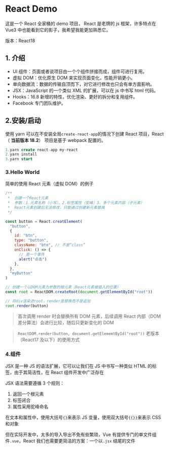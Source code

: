 # React Demo

这是一个 React 全家桶的 demo 项目， React 是老牌的 js 框架，许多特点在 Vue3 中也能看到它的影子，我希望我能更加熟悉它。

版本：React18

## 1. 介绍

- UI 组件：页面或者说项目由一个个组件拼接而成，组件可进行复用。
- 虚拟 DOM：优化原生 DOM 来实现页面变化，性能开销更小。
- 单向数据流：数据的传输自顶而下，对它进行修改也只会有单方面影响。
- JSX：JavaScript 的一个类似 XML 的扩展，可以在 js 中书写 html 代码。
- Hooks：16.8 新增的特性，优化渲染、更好的拆分和复用组件。
- Facebook 专门团队维护。

## 2.安装/启动

使用 yarn 可以在不安装全局`create-react-app`的情况下创建 React 项目，React（
**当前版本 18.2**） 项目是基于 webpack 配置的。

```sql
1.yarn create react-app my-react
2.yarn install
3.yarn start
```

### 3.Hello World

简单的使用 React 元素（虚拟 DOM）的例子

```js
/**
 *  创建一个React元素
 *  参数：1.元素名称（小写）、2.标签属性（驼峰）3、多个元素内容（子元素）
 *  React元素创建后无法修改，只能通过创建新元素替换
 */

const button = React.creatElement(
  "button",
  {
    id: "btn",
    type: "button",
    className: "btn", // 不是“class”
    onClick: () => {
      // 是一个事件
      alert("点击")
    },
  },
  "myButton"
)

// 创建一个以DOM元素为参数的根元素（React元素被插入的位置）
const root = ReactDOM.createRoot(document.getElememtById("root"))

// 将div渲染进root，render是替换而不是追加
root.render(button)
```

> 首次调用 render 时会替换所有 DOM 元素，后续调用 React 内部（DOM 差分算法）会进行比较，随后只更新变化的 DOM

> `ReactDOM.render(button, document.getElememtById("root"))`
> 老版本（React17 及以下）的使用方式

### 4.组件

JSX 是一种 JS 的语法扩展，它可以让我们在 JS 中书写一种类似 HTML 的标签，由于其简洁性，在 React 组件开发中广泛存在

JSX 语法需要遵循 3 个规则：

1. 返回一个根元素
2. 标签闭合
3. 属性采用驼峰命名

在文本和属性中，使用大括号`{}`来表示 JS 变量，使用双大括号`{{}}`来表示 CSS 和对象

但在实际开发中，太多的导入导出不免有些繁琐，Vue 有提供专门的单文件组件`.vue`，React 我们也需要更简洁的方案：一个以`.jsx` 结尾的文件
